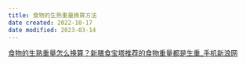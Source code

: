 ```yaml
---
title: 食物的生熟重量换算方法
date created: 2022-10-17
date modified: 2023-03-14
---
```


[食物的生熟重量怎么换算？新膳食宝塔推荐的食物重量都是生重_手机新浪网](https://finance.sina.cn/2022-05-04/detail-imcwipii7958967.d.html)
